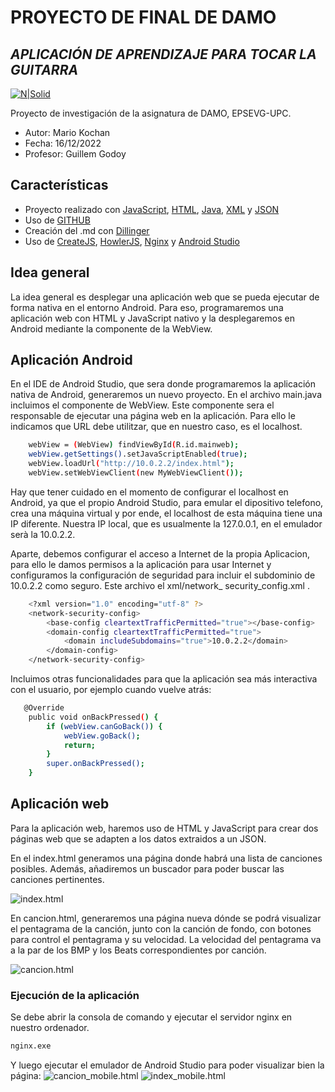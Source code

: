 # PROYECTO DE FINAL DE DAMO
## _APLICACIÓN DE APRENDIZAJE PARA TOCAR LA GUITARRA_

[![N|Solid](https://www.upc.edu/comunicacio/ca/identitat/descarrega-arxius-grafics/fitxers-marca-principal/upc-positiu-p3005.png)](https://www.epsevg.upc.edu/ca/escola)


Proyecto de investigación de la asignatura de DAMO, EPSEVG-UPC.

- Autor: Mario Kochan
- Fecha: 16/12/2022
- Profesor: Guillem Godoy

## Características

- Proyecto realizado con [JavaScript], [HTML], [Java], [XML] y [JSON]
- Uso de [GITHUB]
- Creación del .md con [Dillinger](https://dillinger.io/)
- Uso de [CreateJS], [HowlerJS], [Nginx] y [Android Studio]

## Idea general
La idea general es desplegar una aplicación web que se pueda ejecutar de forma nativa en el entorno Android.
Para eso, programaremos una aplicación web con HTML y JavaScript nativo y la desplegaremos en Android mediante la componente de la WebView.

## Aplicación Android
En el IDE de Android Studio, que sera donde programaremos la aplicación nativa de Android, generaremos un nuevo proyecto. En el archivo main.java incluimos el componente de WebView. Este componente sera el responsable de ejecutar una página web en la aplicación. Para ello le indicamos que URL debe utilitzar, que en nuestro caso, es el localhost. 
```sh
    webView = (WebView) findViewById(R.id.mainweb);
    webView.getSettings().setJavaScriptEnabled(true);
    webView.loadUrl("http://10.0.2.2/index.html");
    webView.setWebViewClient(new MyWebViewClient());
```
Hay que tener cuidado en el momento de configurar el localhost en Android, ya que el propio Android Studio, para emular el dipositivo telefono, crea una máquina virtual y por ende, el localhost de esta máquina tiene una IP diferente. Nuestra IP local, que es usualmente la 127.0.0.1, en el emulador serà la 10.0.2.2.

Aparte, debemos configurar el acceso a Internet de la propia Aplicacion, para ello le damos permisos a la aplicación para usar Internet y configuramos la configuración de seguridad para incluir el subdominio de 10.0.2.2 como seguro. Este archivo el xml/network_ security_config.xml .
```sh
    <?xml version="1.0" encoding="utf-8" ?>
    <network-security-config>
        <base-config cleartextTrafficPermitted="true"></base-config>
        <domain-config cleartextTrafficPermitted="true">
            <domain includeSubdomains="true">10.0.2.2</domain>
        </domain-config>
    </network-security-config>
```
Incluimos otras funcionalidades para que la aplicación sea más interactiva con el usuario, por ejemplo cuando vuelve atrás: 
```sh
   @Override
    public void onBackPressed() {
        if (webView.canGoBack()) {
            webView.goBack();
            return;
        }
        super.onBackPressed();
    }
```

## Aplicación web
Para la aplicación web, haremos uso de HTML y JavaScript para crear dos páginas web que se adapten a los datos extraidos a un JSON. 

En el index.html generamos una página donde habrá una lista de canciones posibles. Además, añadiremos un buscador para poder buscar las canciones pertinentes.

![index.html](https://lh3.googleusercontent.com/pw/AL9nZEX3JXaYAC2KE5rS5tRRvPYxACKiTWHpsMXnOIHSSNPbygsBz6ubgqTt6gxwiP1gO2p1FcDdc1XNb61hF1R0RSIAbE7NAsb9Wzf84sbclpUTdc7d8IRPaZTZcG1vSoe5-GOK8xE36BcNaQkDtt5BFXtM=w480-h845-no?authuser=0 'index.html')

En cancion.html, generaremos una página nueva dónde se podrá visualizar el pentagrama de la canción, junto con la canción de fondo, con botones para control el pentagrama y su velocidad. 
La velocidad del pentagrama va a la par de los BMP y los Beats correspondientes por canción.

![cancion.html](https://lh3.googleusercontent.com/pw/AL9nZEVWu6Xnc1gYGPCMkx4Afb8XpvkBYDM63LHEmhtGTJcQLx1mU4xbs5wT-SuAzAW7SGqZv0eeIt10LDz3J0u-HUGvAWQ1yR8Uj-5Aw0fLT8MklbUsm0NinDCWpCnrF7XAlKK2f-KWRlyIPLUiJeuzsfPw=w471-h853-no?authuser=0 'cancion.html')

### Ejecución de la aplicación
Se debe abrir la consola de comando y ejecutar el servidor nginx en nuestro ordenador.
```sh
nginx.exe
```
Y luego ejecutar el emulador de Android Studio para poder visualizar bien la página:
![cancion_mobile.html](https://lh3.googleusercontent.com/pw/AL9nZEUJpkKLekxTHaJ9rEogiVJqHhKpmyF-xFevm_5FTFpH-uDdJWrdxnaeZvyLlL3GWoRapCCz_5U7TjgMRTUTfUgYTW6zL0QALzrGQm-29BkBWKr37p_JV0m-NI0uKuHQiTt63jrTXMMW7kbU8nzmSIeN=w597-h953-no?authuser=0)
![index_mobile.html](https://lh3.googleusercontent.com/pw/AL9nZEVyEeT4I2jBhPNYZIwTnmv2v8_7MMMQK8gPkWZvsWbdCA3zXyOBJK-c-I8AYvypz8oLsYutEqZ641SiTHQgl6j5rBjwAIVKTRYLlVQ_EdLmC8UvH4FHxbzddJye85AFTBHNiChgMlnB2SqBewcWmPgp=w585-h953-no?authuser=0)



   [GITHUB]: <https://github.com/>
   [JavaScript]: <https://www.javascript.com/>
   [HTML]: <https://www.w3schools.com/html/>
   [CreateJS]: <https://createjs.com/>
   [XML]: <https://es.wikipedia.org/wiki/Extensible_Markup_Language>
   [Java]: <https://www.java.com/es/>
   [JSON]: <https://es.wikipedia.org/wiki/JSON>
   [HowlerJS]: <https://howlerjs.com/>
   [Nginx]: <https://nginx.org/en/>
   [Android Studio]: <>
